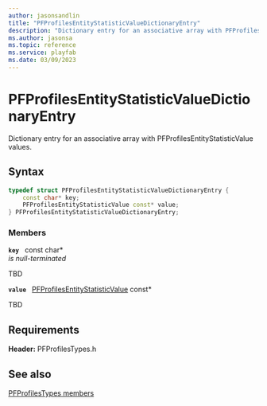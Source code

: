 ```yaml
---
author: jasonsandlin
title: "PFProfilesEntityStatisticValueDictionaryEntry"
description: "Dictionary entry for an associative array with PFProfilesEntityStatisticValue values."
ms.author: jasonsa
ms.topic: reference
ms.service: playfab
ms.date: 03/09/2023
---
```


# PFProfilesEntityStatisticValueDictionaryEntry  

Dictionary entry for an associative array with PFProfilesEntityStatisticValue values.  

## Syntax  
  
```cpp
typedef struct PFProfilesEntityStatisticValueDictionaryEntry {  
    const char* key;  
    PFProfilesEntityStatisticValue const* value;  
} PFProfilesEntityStatisticValueDictionaryEntry;  
```
  
### Members  
  
**`key`** &nbsp; const char*  
*is null-terminated*  
  
TBD  
  
**`value`** &nbsp; [PFProfilesEntityStatisticValue](pfprofilesentitystatisticvalue.md) const*  
  
TBD  
  
  
## Requirements  
  
**Header:** PFProfilesTypes.h
  
## See also  
[PFProfilesTypes members](../pfprofilestypes_members.md)  

  
  

